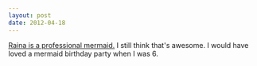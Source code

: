 ```yaml
---
layout: post
date: 2012-04-18
---
```


[Raina is a professional mermaid.](https://rainamermaid.tumblr.com) I still think that's awesome. I would have loved a mermaid birthday party when I was 6. 
